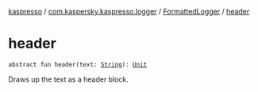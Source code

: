 [kaspresso](../../index.md) / [com.kaspersky.kaspresso.logger](../index.md) / [FormattedLogger](index.md) / [header](./header.md)

# header

`abstract fun header(text: `[`String`](https://kotlinlang.org/api/latest/jvm/stdlib/kotlin/-string/index.html)`): `[`Unit`](https://kotlinlang.org/api/latest/jvm/stdlib/kotlin/-unit/index.html)

Draws up the text as a header block.

